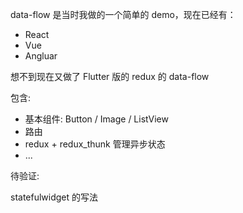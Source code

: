 data-flow 是当时我做的一个简单的 demo，现在已经有：

* React
* Vue
* Angluar

想不到现在又做了 Flutter 版的 redux 的 data-flow

包含:

* 基本组件: Button / Image / ListView
* 路由
* redux + redux_thunk 管理异步状态
* ...


待验证:

statefulwidget 的写法